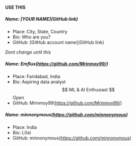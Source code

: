 __USE THIS__
##### Name: [YOUR NAME](GitHub link)

- Place: City, State, Country
- Bio: Who are you?
- GitHub: [GitHub account name](GitHub link)

_Dont change until this_


##### Name: Emflux(https://github.com/Mrinmoy99/)

- Place: Faridabad, India
- Bio: Aspiring data analyst $$ ML & AI Enthusiast $$ Open
- GitHub: Mrinmoy99(https://github.com/Mrinmoy99/)

##### Name: minnonymous(https://github.com/minnonymous)

- Place: India
- Bio: L0st
- GitHub: minnonymous(https://github.com/minnonymous)
